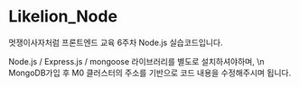 # Likelion_Node
멋쟁이사자처럼 프론트엔드 교육 6주차 Node.js 실습코드입니다.

Node.js / Express.js / mongoose 라이브러리를 별도로 설치하셔야하며, \n
MongoDB가입 후 M0 클러스터의 주소를 기반으로 코드 내용을 수정해주시며 됩니다.

